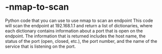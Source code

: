# -nmap-to-scan
Python code that you can use to use nmap to scan an endpoint
This code will scan the endpoint at 192.168.1.1 and return a list of dictionaries, where each dictionary contains information about a port that is open on the endpoint. The information that is returned includes the host name, the status of the port (open, closed, etc.), the port number, and the name of the service that is listening on the port.

